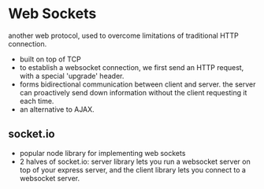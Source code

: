 # Web Sockets

another web protocol, used to overcome limitations of traditional HTTP connection.
- built on top of TCP
- to establish a websocket connection, we first send an HTTP request, with a special 'upgrade' header.
- forms bidirectional communication between client and server. the server can proactively send down information without the client requesting it each time.
- an alternative to AJAX.

## socket.io
- popular node library for implementing web sockets
- 2 halves of socket.io: server library lets you run a websocket server on top of your express server, and the client library lets you connect to a websocket server.
